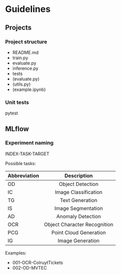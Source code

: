 # Guidelines

## Projects

### Project structure

- README.md
- train.py
- evaluate.py
- inference.py
- tests
- (evaluate.py)
- (utils.py)
- (example.ipynb)

### Unit tests

pytest

## MLflow

### Experiment naming

INDEX-TASK-TARGET

Possible tasks:

| Abbreviation | Description |
|--------------|:-----------:|
| OD           | Object Detection |
| IC           | Image Classification |
| TG           | Text Generation |
| IS           | Image Segmentation |
| AD           | Anomaly Detection |
| OCR          | Object Character Recognition |
| PCG          | Point Cloud Generation |
| IG           | Image Generation |

Examples:
- 001-OCR-ColruytTickets
- 002-OD-MVTEC

